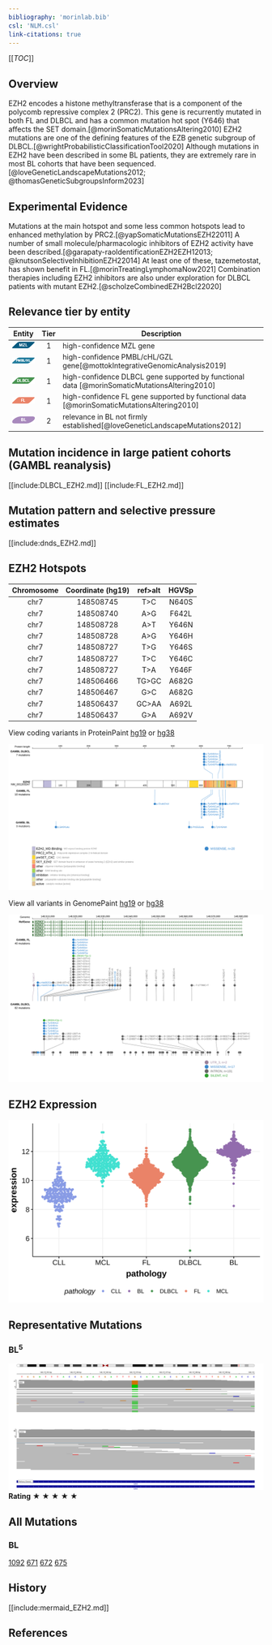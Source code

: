 ```yaml
---
bibliography: 'morinlab.bib'
csl: 'NLM.csl'
link-citations: true
---
```

[[_TOC_]]

## Overview
EZH2 encodes a histone methyltransferase that is a component of the polycomb repressive complex 2 (PRC2). 
This gene is recurrently mutated in both FL and DLBCL and has a common mutation hot spot (Y646) that affects the SET domain.[@morinSomaticMutationsAltering2010]
EZH2 mutations are one of the defining features of the EZB genetic subgroup of DLBCL.[@wrightProbabilisticClassificationTool2020] 
Although mutations in EZH2 have been described in some BL patients, they are extremely rare in most BL cohorts that have been sequenced.[@loveGeneticLandscapeMutations2012; @thomasGeneticSubgroupsInform2023] 


## Experimental Evidence

Mutations at the main hotspot and some less common hotspots lead to enhanced methylation by PRC2.[@yapSomaticMutationsEZH22011]
A number of small molecule/pharmacologic inhibitors of EZH2 activity have been described.[@garapaty-raoIdentificationEZH2EZH12013; @knutsonSelectiveInhibitionEZH22014] At least one of these, tazemetostat, has shown benefit in FL.[@morinTreatingLymphomaNow2021] 
Combination therapies including EZH2 inhibitors are also under exploration for DLBCL patients with mutant EZH2.[@scholzeCombinedEZH2Bcl22020]


## Relevance tier by entity

|Entity|Tier|Description                           |
|:------:|:----:|--------------------------------------|
|![MZL](images/icons/MZL_tier1.png)|1|high-confidence MZL gene|
|![PMBL](images/icons/PMBL_tier1.png)|1|high-confidence PMBL/cHL/GZL gene[@mottokIntegrativeGenomicAnalysis2019]|
|![DLBCL](images/icons/DLBCL_tier1.png) |1   |high-confidence DLBCL gene supported by functional data            [@morinSomaticMutationsAltering2010]|
|![FL](images/icons/FL_tier1.png)    |1   |high-confidence FL gene supported by functional data               [@morinSomaticMutationsAltering2010]|
|![BL](images/icons/BL_tier2.png)    |2   |relevance in BL not firmly established[@loveGeneticLandscapeMutations2012]|


## Mutation incidence in large patient cohorts (GAMBL reanalysis)


[[include:DLBCL_EZH2.md]]
[[include:FL_EZH2.md]]

## Mutation pattern and selective pressure estimates

[[include:dnds_EZH2.md]]

## EZH2 Hotspots

| Chromosome |Coordinate (hg19) | ref>alt | HGVSp | 
 | :---:| :---: | :--: | :---: |
| chr7 | 148508745 | T>C | N640S |
|chr7|148508740|A>G|F642L| 
| chr7 | 148508728 | A>T | Y646N |
| chr7 | 148508728 | A>G | Y646H |
| chr7 | 148508727 | T>G | Y646S |
| chr7 | 148508727 | T>C | Y646C |
| chr7 | 148508727 | T>A | Y646F |
|chr7|148506466|TG>GC|A682G|
|chr7|148506467|G>C|A682G|
|chr7|148506437|GC>AA|A692L|
|chr7|148506437|G>A|A692V|

View coding variants in ProteinPaint [hg19](https://morinlab.github.io/LLMPP/GAMBL/EZH2_protein.html)  or [hg38](https://morinlab.github.io/LLMPP/GAMBL/EZH2_protein_hg38.html)

![](images/proteinpaint/EZH2_NM_001203247.svg)

View all variants in GenomePaint [hg19](https://morinlab.github.io/LLMPP/GAMBL/EZH2.html)  or [hg38](https://morinlab.github.io/LLMPP/GAMBL/EZH2_hg38.html)

![](images/proteinpaint/EZH2.svg)

## EZH2 Expression
![](images/gene_expression/EZH2_by_pathology.svg)

## Representative Mutations

### BL<sup>5</sup>

![](primary/Love_EZH2.svg)
**Rating**
&starf; &starf; &starf; &starf; &starf;

## All Mutations

### BL

[1092](https://www.bcgsc.ca/downloads/morinlab/GAMBL/Love/1092_reports.html)
[671](https://www.bcgsc.ca/downloads/morinlab/GAMBL/Love/671_reports.html)
[672](https://www.bcgsc.ca/downloads/morinlab/GAMBL/Love/672_reports.html)
[675](https://www.bcgsc.ca/downloads/morinlab/GAMBL/Love/675_reports.html)

<!-- ORIGIN: morinSomaticMutationsAltering2010 -->
<!-- BL: loveGeneticLandscapeMutations2012 -->
<!-- FL: morinSomaticMutationsAltering2010a -->
<!-- BL: loveGeneticLandscapeMutations2012 -->
<!-- DLBCL: morinSomaticMutationsAltering2010 -->
<!-- PMBL: mottokIntegrativeGenomicAnalysis2019b -->

## History
[[include:mermaid_EZH2.md]]

## References

